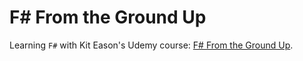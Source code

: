 # F# From the Ground Up
Learning `F#` with Kit Eason's Udemy course: [F# From the Ground Up](https://www.udemy.com/course/fsharp-from-the-ground-up).